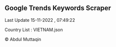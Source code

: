 

## Google Trends Keywords Scraper 
 
Last Update 15-11-2022 , 07:49:22

Country List :
VIETNAM.json



© Abdul Muttaqin 
